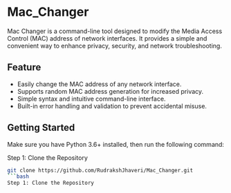 # Mac_Changer
Mac Changer is a command-line tool designed to modify the Media Access Control (MAC) address of network interfaces. It provides a simple and convenient way to enhance privacy, security, and network troubleshooting.

## Feature

- Easily change the MAC address of any network interface.
- Supports random MAC address generation for increased privacy.
- Simple syntax and intuitive command-line interface.
- Built-in error handling and validation to prevent accidental misuse.

## Getting Started

Make sure you have Python 3.6+ installed, then run the following command:

Step 1: Clone the Repository
```bash
git clone https://github.com/RudrakshJhaveri/Mac_Changer.git
```bash
Step 1: Clone the Repository
